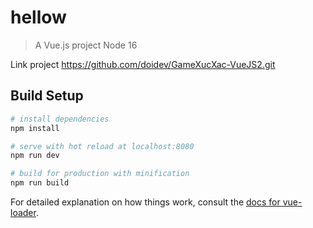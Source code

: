 # hellow

> A Vue.js project Node 16

Link project https://github.com/doidev/GameXucXac-VueJS2.git

## Build Setup

``` bash
# install dependencies
npm install

# serve with hot reload at localhost:8080
npm run dev

# build for production with minification
npm run build
```

For detailed explanation on how things work, consult the [docs for vue-loader](http://vuejs.github.io/vue-loader).

